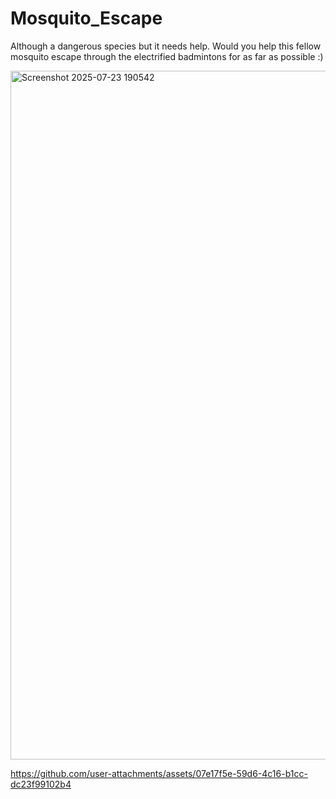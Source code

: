 # Mosquito_Escape
Although a dangerous species but it needs help. Would you help this fellow mosquito escape through the electrified badmintons for as far as possible :)

<img width="1918" height="1102" alt="Screenshot 2025-07-23 190542" src="https://github.com/user-attachments/assets/8f3691e3-088d-4a82-a8e2-c1da7e3bdd8f" />

https://github.com/user-attachments/assets/07e17f5e-59d6-4c16-b1cc-dc23f99102b4

